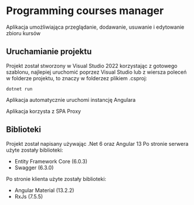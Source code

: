 ﻿# Programming courses manager

Aplikacja umożliwiająca przeglądanie, dodawanie, usuwanie i edytowanie zbioru kursów

## Uruchamianie projektu

Projekt został stworzony w Visual Studio 2022 korzystając z gotowego szablonu, najlepiej uruchomić poprzez Visual Studio lub z wiersza poleceń w folderze projektu, to znaczy w folderzez plikiem .csproj:

```console
dotnet run
```

Aplikacja automatycznie uruchomi instancję Angulara

Aplikacja korzysta z SPA Proxy

## Biblioteki

Projekt został napisany używając .Net 6 oraz Angular 13
Po stronie serwera użyte zostały biblioteki:
- Entity Framework Core (6.0.3)
- Swagger (6.3.0)

Po stronie klienta użyte zostały biblioteki:
- Angular Material (13.2.2)
- RxJs (7.5.5)